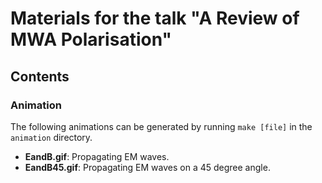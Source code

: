 # Materials for the talk "A Review of MWA Polarisation"

## Contents

### Animation

The following animations can be generated by running `make [file]` in the `animation` directory.

- **EandB.gif**: Propagating EM waves.
- **EandB45.gif**: Propagating EM waves on a 45 degree angle.

